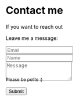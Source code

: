 ﻿---
layout: page
title: Contact me
subtitle: If you want to reach out
css: “/css/contactme.css”
---

<form action="https://formspree.io/f/xgepoaoe" method="POST" class="form" id="contact-form">
  <p>Leave me a message:</p>
  <div class="row">
    <div class="col-xs-6">
      <input type="email" name="_replyto" class="form-control input-lg" placeholder="Email" title="Email">
    </div>
    <div class="col-xs-6">
      <input type="text" name="name" class="form-control input-lg" placeholder="Name" title="Name">
    </div>
  </div>
  <input type="hidden" name="_subject" value="New submission from deanattali.com">
  <textarea type="text" name="content" class="form-control input-lg" placeholder="Message" title="Message" required="required" rows="3"></textarea>
  <input type="text" name="_gotcha" style="display:none">
  <input type="hidden" name="_next" value="./aboutme?message=Your message was sent successfully, thanks!" />
  
  <div style="font-size: 12px; margin: -10px 0 10px;">Please be polite :)</div>
  
  <button type="submit" class="btn btn-lg btn-primary">Submit</button>
</form>
